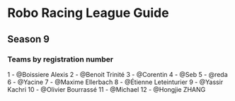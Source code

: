 # Robo Racing League Guide
## Season 9
### Teams by registration number
1 - @Boissiere Alexis 
2 - @Benoit Trinité
3 - @Corentin
4 - @Seb
5 - @reda
6 - @Yacine
7 - @Maxime Ellerbach
8 - @Étienne Leteinturier
9 - @Yassir Kachri
10 - @Olivier Bourrassé
11 - @Michael
12 - @Hongjie ZHANG
